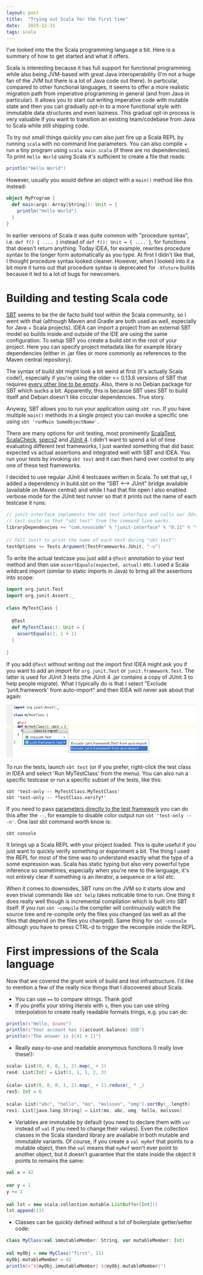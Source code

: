 ```yaml
---
layout: post
title:  "Trying out Scala for the first time"
date:   2015-12-31
tags: scala
---
```


I've looked into the the Scala programming language a bit. Here is a summary of
how to get started and what it offers.

Scala is interesting because it has full support for functional programming
while also being JVM-based with great Java interoperability (I'm not a huge fan
of the JVM but there is a lot of Java code out there). In particular, compared
to other functional languages, it seems to offer a more realistic migration path
from imperative programming in general (and from Java in particular). It allows
you to start out writing imperative code with mutable state and then you can
gradually opt-in to a more functional style with immutable data structures and
even laziness. This gradual opt-in process is very valuable if you want to
transition an existing team/codebase from Java to Scala while still shipping
code.

To try out small things quickly you can also just fire up a Scala REPL by
running ```scala``` with no command line parameters. You can also compile + run
a tiny program using ```scala main.scala``` (if there are no dependencies). To
print ```Hello World``` using Scala it's sufficient to create a file that reads:

```scala
println("Hello World")
```

However, usually you would define an object with a ```main()``` method like this
instead:

```scala
object MyProgram {
  def main(args: Array[String]): Unit = {
    println("Hello World")
  }
}
```

In earlier versions of Scala it was quite common with "procedure syntax", i.e.
```def f() { .... }``` instead of ```def f(): Unit = { .... }```, for functions
that doesn't return anything. Today IDEA, for example, rewrites procedure syntax
to the longer form automatically as you type. At first I didn't like that, I
thought procedure syntax looked cleaner. However, when I looked into it a bit
more it turns out that procedure syntax is deprecated for ```-Xfuture``` builds
because it led to a lot of bugs for newcomers.

# Building and testing Scala code

[SBT](https://en.wikipedia.org/wiki/SBT_(software)) seems to be the de facto
build tool within the Scala community, so I went with that (although Maven and Gradle
are both used as well, especially for Java + Scala projects). IDEA can import a
project from an external SBT model so builds inside and outside of the IDE are
using the same configuration. To setup SBT you create a build.sbt in the
root of your project. Here you can specify project metadata like for example
library dependencies (either in .jar files or more commonly as references to the
Maven central repository).

The syntax of build.sbt might look a bit weird at first (it's actually Scala code!),
especially if you're using the older <= 0.13.6 versions of SBT that requires
[every other line to be empty](http://stackoverflow.com/questions/21780787/why-does-sbt-version-%E2%89%A4-0-13-6-require-blank-lines-between-settings-in-sbt-fil).
Also, there is no Debian package for SBT which sucks a bit. Apparently, this is
because SBT uses SBT to build itself and Debian doesn't like circular dependencies.
True story.

Anyway, SBT allows you to run your application using ```sbt run```. If you have
multiple ```main()``` methods in a single project you can invoke a specific one
using ```sbt 'runMain SomeObjectName'```.

There are many options for unit testing, most prominently
[ScalaTest](http://www.scalatest.org/), [ScalaCheck](https://www.scalacheck.org/),
[specs2](https://etorreborre.github.io/specs2/) and [JUnit 4](http://junit.org/).
I didn't want to spend a lot of time evaluating different test frameworks, I just
wanted something that did basic expected vs actual assertions and integrated well
with SBT and IDEA. You run your tests by invoking ```sbt test``` and it can then
hand over control to any one of these test frameworks.

I decided to use regular JUnit 4 testcases written in Scala. To set that up,
I added a dependency in build.sbt on the "SBT <--> JUnit" bridge available
(available on Maven central) and while I had that file open I also enabled verbose
mode for the JUnit test runner so that it prints out the name of each testcase
it runs:

```scala
// junit-interface implements the sbt test interface and calls our JUnit
// test suite so that "sbt test" from the command line works.
libraryDependencies += "com.novocode" % "junit-interface" % "0.11" % "test"

// Tell Junit to print the name of each test during "sbt test":
testOptions += Tests.Argument(TestFrameworks.JUnit, "-v")
```

To write the actual testcase you just add a ```@Test``` annotation to your test
method and then use ```assertEquals(expected, actual)``` etc. I used a Scala
wildcard import (similar to static imports in Java) to bring all the assertions
into scope:

```scala
import org.junit.Test
import org.junit.Assert._

class MyTestClass {

  @Test
  def MyTestClass(): Unit = {
    assertEquals(2, 1 + 1)
  }

}
```

If you add ```@Test``` without writing out the import first IDEA might ask you
if you want to add an import for ```org.junit.Test``` or ```junit.framework.Test```.
The latter is used for JUnit 3 tests (the JUnit 4 .jar contains a copy of JUnit 3
to help people migrate). What I typically do is that I select "Exclude 'junit.framework'
from auto-import" and then IDEA will never ask about that again:

<img src="/assets/introduction-to-scala-exclude-from-auto-import.png">


To run the tests, launch ```sbt test``` (or if you prefer, right-click the test
class in IDEA and select 'Run MyTestClass' from the menu). You can also run a
specific testcase or run a specific subset of the tests, like this:

```
sbt 'test-only -- MyTestClass.MyTestClass'
sbt 'test-only -- *TestClass.verify*'
```

If you need to pass [parameters directly to the test framework](https://github.com/sbt/junit-interface)
you can do this after the ```--```, for example to disable color output
run ```sbt 'test-only -- -n'```. One last sbt command worth know is:

```
sbt console
```

It brings up a Scala REPL _with_ your project loaded. This is quite useful if you
just want to quickly verify something or experiment a bit. The thing I used the
REPL for most of the time was to understand exactly what the type of a some
expression was. Scala has static typing but also very powerful type inference
so sometimes, especially when you're new to the language, it's not entirely clear
if something is an iterator, a sequence or a list etc.

When it comes to downsides, SBT runs on the JVM so it starts slow and even
trivial commands like ```sbt help``` takes noticable time to run. One thing it
does really well though is incremental compilation which is built into SBT
itself. If you run ```sbt ~compile``` the compiler will continuously watch the
source tree and re-compile only the files you changed (as well as all the files
that depend on the files you changed). Same thing for ```sbt ~console```
although you have to press CTRL-d to trigger the recompile inside the REPL.

# First impressions of the Scala language

Now that we covered the grunt work of build and test infrastructure. I'd like to
mention a few of the really nice things that I discovered about Scala.

* You can use ```==``` to compare strings. Thank god!
* If you prefix your string literals with ```s```, then you can use string
interpolation to create really readable formats trings, e.g. you can do:

```scala
println(s"Hello, $name")
println(s"Your account has ${account.balance} USD")
println(s"The answer is ${41 + 1}")
```
* Really easy-to-use and readable anonymous functions (I really love these!):

```scala
scala> List(0, 0, 0, 1, 2).map(_ + 1)
res4: List[Int] = List(1, 1, 1, 2, 3)

scala> List(0, 0, 0, 1, 2).map(_ + 1).reduce(_ * _)
res5: Int = 6

scala> List("abc", "hello", "mo", "molsson", "omg").sortBy(_.length)
res1: List[java.lang.String] = List(mo, abc, omg, hello, molsson)
```

* Variables are immutable by default (you need to declare them with ```var```
instead of ```val``` if you need to change their values). Even the collection
classes in the Scala standard library are available in both mutable and
immutable variants. Of course, if you create a ```val myRef``` that points to
a mutable object, then the ```val``` means that ```myRef``` won't ever point to
another object, but it doesn't guarantee that the state inside the object it
points to remains the same:

```scala
val x = 42

var y = 1
y += 2

val lst = new scala.collection.mutable.ListBuffer[Int]()
lst.append(11)
```

* Classes can be quickly defined without a lot of boilerplate getter/setter code:

```scala
class MyClass(val immutableMember: String, var mutableMember: Int)

val myObj = new MyClass("first", 11)
myObj.mutableMember = 42
println(s"${myObj.immutableMember} ${myObj.mutableMember}")
```
